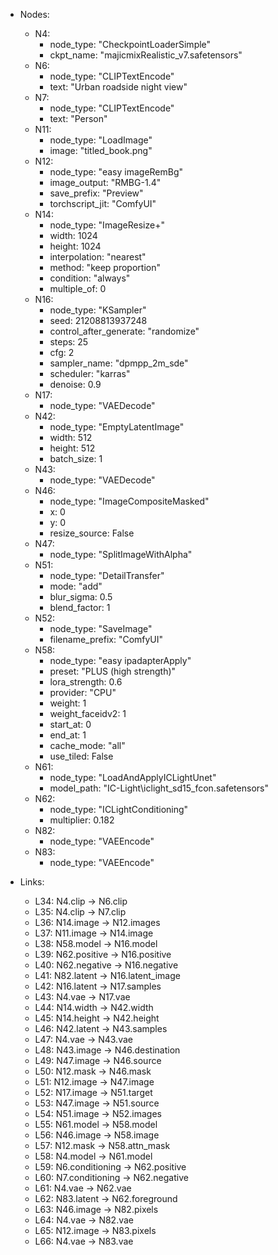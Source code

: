 - Nodes:
    - N4:
        - node_type: "CheckpointLoaderSimple"
        - ckpt_name: "majicmixRealistic_v7.safetensors"
    - N6:
        - node_type: "CLIPTextEncode"
        - text: "Urban roadside night view"
    - N7:
        - node_type: "CLIPTextEncode"
        - text: "Person"
    - N11:
        - node_type: "LoadImage"
        - image: "titled_book.png"
    - N12:
        - node_type: "easy imageRemBg"
        - image_output: "RMBG-1.4"
        - save_prefix: "Preview"
        - torchscript_jit: "ComfyUI"
    - N14:
        - node_type: "ImageResize+"
        - width: 1024
        - height: 1024
        - interpolation: "nearest"
        - method: "keep proportion"
        - condition: "always"
        - multiple_of: 0
    - N16:
        - node_type: "KSampler"
        - seed: 21208813937248
        - control_after_generate: "randomize"
        - steps: 25
        - cfg: 2
        - sampler_name: "dpmpp_2m_sde"
        - scheduler: "karras"
        - denoise: 0.9
    - N17:
        - node_type: "VAEDecode"
    - N42:
        - node_type: "EmptyLatentImage"
        - width: 512
        - height: 512
        - batch_size: 1
    - N43:
        - node_type: "VAEDecode"
    - N46:
        - node_type: "ImageCompositeMasked"
        - x: 0
        - y: 0
        - resize_source: False
    - N47:
        - node_type: "SplitImageWithAlpha"
    - N51:
        - node_type: "DetailTransfer"
        - mode: "add"
        - blur_sigma: 0.5
        - blend_factor: 1
    - N52:
        - node_type: "SaveImage"
        - filename_prefix: "ComfyUI"
    - N58:
        - node_type: "easy ipadapterApply"
        - preset: "PLUS (high strength)"
        - lora_strength: 0.6
        - provider: "CPU"
        - weight: 1
        - weight_faceidv2: 1
        - start_at: 0
        - end_at: 1
        - cache_mode: "all"
        - use_tiled: False
    - N61:
        - node_type: "LoadAndApplyICLightUnet"
        - model_path: "IC-Light\iclight_sd15_fcon.safetensors"
    - N62:
        - node_type: "ICLightConditioning"
        - multiplier: 0.182
    - N82:
        - node_type: "VAEEncode"
    - N83:
        - node_type: "VAEEncode"

- Links:
    - L34: N4.clip -> N6.clip
    - L35: N4.clip -> N7.clip
    - L36: N14.image -> N12.images
    - L37: N11.image -> N14.image
    - L38: N58.model -> N16.model
    - L39: N62.positive -> N16.positive
    - L40: N62.negative -> N16.negative
    - L41: N82.latent -> N16.latent_image
    - L42: N16.latent -> N17.samples
    - L43: N4.vae -> N17.vae
    - L44: N14.width -> N42.width
    - L45: N14.height -> N42.height
    - L46: N42.latent -> N43.samples
    - L47: N4.vae -> N43.vae
    - L48: N43.image -> N46.destination
    - L49: N47.image -> N46.source
    - L50: N12.mask -> N46.mask
    - L51: N12.image -> N47.image
    - L52: N17.image -> N51.target
    - L53: N47.image -> N51.source
    - L54: N51.image -> N52.images
    - L55: N61.model -> N58.model
    - L56: N46.image -> N58.image
    - L57: N12.mask -> N58.attn_mask
    - L58: N4.model -> N61.model
    - L59: N6.conditioning -> N62.positive
    - L60: N7.conditioning -> N62.negative
    - L61: N4.vae -> N62.vae
    - L62: N83.latent -> N62.foreground
    - L63: N46.image -> N82.pixels
    - L64: N4.vae -> N82.vae
    - L65: N12.image -> N83.pixels
    - L66: N4.vae -> N83.vae
